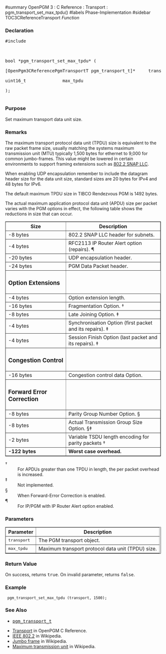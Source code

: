 ﻿#summary OpenPGM 3 : C Reference : Transport : pgm\_transport\_set\_max\_tpdu()
#labels Phase-Implementation
#sidebar TOC3CReferenceTransport
_Function_
### Declaration ###
<pre>
#include <pgm/pgm.h><br>
<br>
bool *pgm_transport_set_max_tpdu* (<br>
[OpenPgm3CReferencePgmTransportT pgm_transport_t]*     transport,<br>
uint16_t              max_tpdu<br>
);<br>
</pre>

### Purpose ###
Set maximum transport data unit size.

### Remarks ###
The maximum transport protocol data unit (TPDU) size is equivalent to the raw packet frame size, usually matching the systems maximum transmission unit (MTU) typically 1,500 bytes for ethernet to 9,000 for common jumbo-frames.  This value might be lowered in certain environments to support framing extensions such as [802.2 SNAP LLC](http://en.wikipedia.org/wiki/802.2).

When enabling UDP encapsulation remember to include the datagram header size for the data unit size, standard sizes are 20 bytes for IPv4 and 48 bytes for IPv6.

The default maximum TPDU size in TIBCO Rendezvous PGM is 1492 bytes.

The actual maximum application protocol data unit (APDU) size per packet varies with the PGM options in effect, the following table shows the reductions in size that can occur.


<table cellpadding='5' border='1' cellspacing='0'>
<tr>
<th>Size</th>
<th>Description</th>
</tr>
<tr>
<td>-8 bytes</td>
<td>802.2 SNAP LLC header for subnets.</td>
</tr><tr>
<td>-4 bytes</td>
<td>RFC2113 IP Router Alert option (repairs). ¶</td>
</tr><tr>
<td>-20 bytes</td>
<td>UDP encapsulation header.</td>
</tr><tr>
<td>-24 bytes</td>
<td>PGM Data Packet header.</td>
</tr><tr>
<td><h3>Option Extensions</h3></td>
</tr><tr>
<td>-4 bytes</td>
<td>Option extension length.</td>
</tr><tr>
<td>-16 bytes</td>
<td>Fragmentation Option. †</td>
</tr><tr>
<td>-8 bytes</td>
<td>Late Joining Option. ‡</td>
</tr><tr>
<td>-4 bytes</td>
<td>Synchronisation Option (first packet and its repairs). ‡</td>
</tr><tr>
<td>-4 bytes</td>
<td>Session Finish Option (last packet and its repairs). ‡</td>
</tr><tr>
<td><h3>Congestion Control</h3></td>
</tr><tr>
<td>-16 bytes</td>
<td>Congestion control data Option.</td>
</tr><tr>
<td><h3>Forward Error Correction</h3></td>
</tr><tr>
<td>-8 bytes</td>
<td>Parity Group Number Option. §</td>
</tr><tr>
<td>-8 bytes</td>
<td>Actual Transmission Group Size Option. §‡</td>
</tr><tr>
<td>-2 bytes</td>
<td>Variable TSDU length encoding for parity packets †</td>
</tr><tr>
<td><b>-122 bytes</b></td>
<td><b>Worst case overhead.</b></td>
</tr>
</table>


<dl><dt>†</dt><dd>For APDUs greater than one TPDU in length, the per packet overhead is increased.<br>
</dd><dt>‡</dt><dd>Not implemented.<br>
</dd><dt>§</dt><dd>When Forward-Error Correction is enabled.<br>
</dd><dt>¶</dt><dd>For IP/PGM with IP Router Alert option enabled.<br>
</dd></dl>

### Parameters ###
<table cellpadding='5' border='1' cellspacing='0'>
<tr>
<th>Parameter</th>
<th>Description</th>
</tr>
<tr>
<td><tt>transport</tt></td>
<td>The PGM transport object.</td>
</tr><tr>
<td><tt>max_tpdu</tt></td>
<td>Maximum transport protocol data unit (TPDU) size.</td>
</tr>
</table>


### Return Value ###
On success, returns <tt>true</tt>.  On invalid parameter, returns <tt>false</tt>.

### Example ###
```
 pgm_transport_set_max_tpdu (transport, 1500);
```

### See Also ###
  * <tt><a href='OpenPgm3CReferencePgmTransportT.md'>pgm_transport_t</a></tt><br>
<ul><li><a href='OpenPgm3CReferenceTransport.md'>Transport</a> in OpenPGM C Reference.<br>
</li><li><a href='http://en.wikipedia.org/wiki/802.2'>IEEE 802.2</a> in Wikipedia.<br>
</li><li><a href='http://en.wikipedia.org/wiki/Jumbo_frame'>Jumbo frame</a> in Wikipedia.<br>
</li><li><a href='http://en.wikipedia.org/wiki/Maximum_transmission_unit'>Maximum transmission unit</a> in Wikipedia.